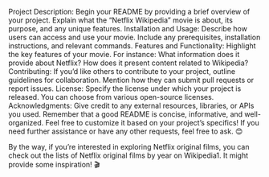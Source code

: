 Project Description: Begin your README by providing a brief overview of your project. Explain what the “Netflix Wikipedia” movie is about, its purpose, and any unique features.
Installation and Usage: Describe how users can access and use your movie. Include any prerequisites, installation instructions, and relevant commands.
Features and Functionality: Highlight the key features of your movie. For instance:
What information does it provide about Netflix?
How does it present content related to Wikipedia?
Contributing: If you’d like others to contribute to your project, outline guidelines for collaboration. Mention how they can submit pull requests or report issues.
License: Specify the license under which your project is released. You can choose from various open-source licenses.
Acknowledgments: Give credit to any external resources, libraries, or APIs you used.
Remember that a good README is concise, informative, and well-organized. Feel free to customize it based on your project’s specifics! If you need further assistance or have any other requests, feel free to ask. 😊

By the way, if you’re interested in exploring Netflix original films, you can check out the lists of Netflix original films by year on Wikipedia1. It might provide some inspiration! 🎬
